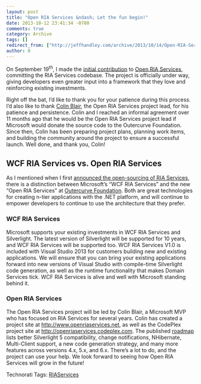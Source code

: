 ```yaml
---
layout: post
title: "Open RIA Services &ndash; Let the fun begin!"
date: 2013-10-12 23:41:34 -0700
comments: true
category: Archive
tags: []
redirect_from: ["http://jeffhandley.com/archive/2013/10/14/Open-RIA-Services-ndash-Let-the-fun-begin.aspx", "http://jeffhandley.com/archive/2013/10/14/open-ria-services-ndash-let-the-fun-begin.aspx"]
author: 0
---
```

<!-- more -->
<p>On September 19<sup>th</sup>, I made the <a title="View the commit on CodePlex" href="https://openriaservices.codeplex.com/SourceControl/changeset/df366009dc338e30ca33f61677c23ff591dd08d0" target="_blank">initial contribution</a> to <a href="http://www.openriaservices.net/" target="_blank">Open RIA Services</a>, committing the RIA Services codebase. The project is officially under way, giving developers even greater input into a framework that they love and reinforcing existing investments.</p>  <p>Right off the bat, I’d like to thank you for your patience during this process. I’d also like to thank <a href="https://twitter.com/ColinBlair" target="_blank">Colin Blair</a>, the Open RIA Services project lead, for his patience and persistence. Colin and I reached an informal agreement over 11 months ago that he would be the Open RIA Services project lead if Microsoft would donate the source code to the Outercurve Foundation. Since then, Colin has been preparing project plans, planning work items, and building the community around the project to ensure a successful launch. Well done, and thank you, Colin!</p>  <h2>WCF RIA Services vs. Open RIA Services</h2>  <p>As I mentioned when I first <a href="http://jeffhandley.com/archive/2013/07/03/ria-services-is-getting-open-sourced.aspx">announced the open-sourcing of RIA Services</a>, there is a distinction between Microsoft’s “WCF RIA Services” and the new “Open RIA Services” at <a href="http://www.outercurve.org/">Outercurve Foundation</a>. Both are great technologies for creating n-tier applications with the .NET platform, and will continue to empower developers to continue to use the architecture that they prefer.</p>  <h3>WCF RIA Services</h3>  <p>Microsoft supports your existing investments in WCF RIA Services and Silverlight. The latest version of Silverlight will be supported for 10 years, and WCF RIA Services will be supported too. WCF RIA Services V1.0 is included with Visual Studio 2013 for customers building new and existing applications. We will ensure that you can bring your existing applications forward into new versions of Visual Studio with compile-time Silverlight code generation, as well as the runtime functionality that makes Domain Services tick. WCF RIA Services is alive and well with Microsoft standing behind it.</p>  <h3>Open RIA Services</h3>  <p>The Open RIA Services project will be led by Colin Blair, a Microsoft MVP who has focused on RIA Services for several years. Colin has created a project site at <a href="http://www.openriaservices.net">http://www.openriaservices.net</a>, as well as the CodePlex project site at <a href="http://openriaservices.codeplex.com">http://openriaservices.codeplex.com</a>. The published <a href="http://www.openriaservices.net/MonoX/Pages/Roadmap.aspx" target="_blank">roadmap</a> lists better Silverlight 5 compatibility, change notifications, NHibernate, Multi-Client support, a new code generation strategy, and many more features across versions 4.x, 5.x, and 6.x. There’s a lot to do, and the project can use your help. We look forward to seeing how Open RIA Services will grow in the future!</p>  <div id="scid:0767317B-992E-4b12-91E0-4F059A8CECA8:7e5854a2-e280-48e6-ae47-8c579085f846" class="wlWriterEditableSmartContent" style="float: none; padding-bottom: 0px; padding-top: 0px; padding-left: 0px; margin: 0px; display: inline; padding-right: 0px">Technorati Tags: <a href="http://technorati.com/tags/RIAServices" rel="tag">RIAServices</a></div>


